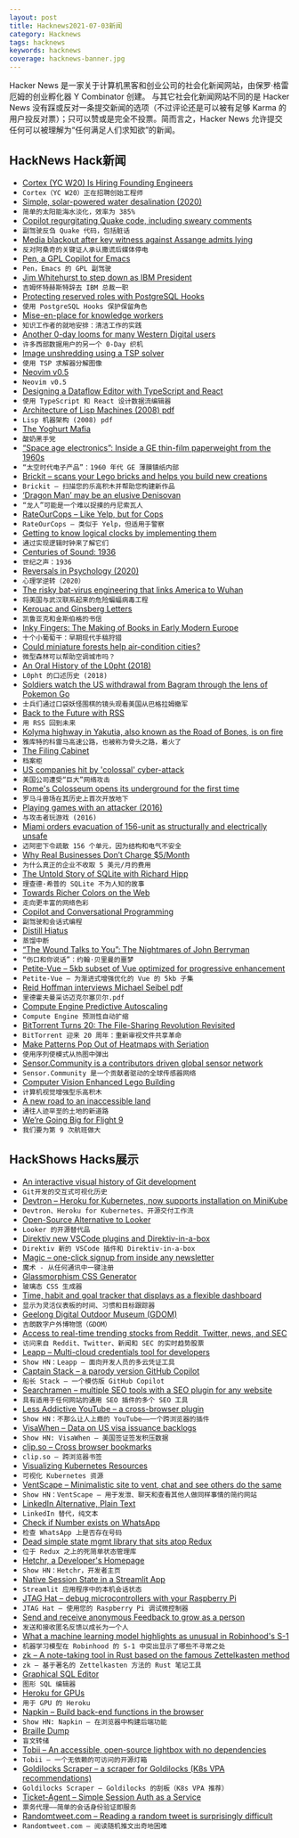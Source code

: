 ```yaml
---
layout: post
title: Hacknews2021-07-03新闻
category: Hacknews
tags: hacknews
keywords: hacknews
coverage: hacknews-banner.jpg
---
```


Hacker News 是一家关于计算机黑客和创业公司的社会化新闻网站，由保罗·格雷厄姆的创业孵化器 Y Combinator 创建。
与其它社会化新闻网站不同的是 Hacker News 没有踩或反对一条提交新闻的选项（不过评论还是可以被有足够 Karma 的用户投反对票）；只可以赞或是完全不投票。简而言之，Hacker News 允许提交任何可以被理解为“任何满足人们求知欲”的新闻。

## HackNews Hack新闻


- [Cortex (YC W20) Is Hiring Founding Engineers](https://www.workatastartup.com/jobs/29595)
- `Cortex（YC W20）正在招聘创始工程师`
- [Simple, solar-powered water desalination (2020)](https://news.mit.edu/2020/passive-solar-powered-water-desalination-0207)
- `简单的太阳能海水淡化，效率为 385%`
- [Copilot regurgitating Quake code, including sweary comments](https://twitter.com/mitsuhiko/status/1410886329924194309)
- `副驾驶反刍 Quake 代码，包括脏话`
- [Media blackout after key witness against Assange admits lying](https://www.medialens.org/2021/a-remarkable-silence-media-blackout-after-key-witness-against-assange-admits-lying/)
- `反对阿桑奇的关键证人承认撒谎后媒体停电`
- [Pen, a GPL Copilot for Emacs](https://github.com/semiosis/pen.el/)
- `Pen，Emacs 的 GPL 副驾驶`
- [Jim Whitehurst to step down as IBM President](https://newsroom.ibm.com/IBM-Leadership-Changes)
- `吉姆怀特赫斯特辞去 IBM 总裁一职`
- [Protecting reserved roles with PostgreSQL Hooks](https://supabase.io/blog/2021/07/01/roles-postgres-hooks)
- `使用 PostgreSQL Hooks 保护保留角色`
- [Mise-en-place for knowledge workers](https://fortelabs.co/blog/mise-en-place-for-knowledge-workers/)
- `知识工作者的就地安排：清洁工作的实践`
- [Another 0-day looms for many Western Digital users](https://krebsonsecurity.com/2021/07/another-0-day-looms-for-many-western-digital-users/)
- `许多西部数据用户的另一个 0-Day 织机`
- [Image unshredding using a TSP solver](https://github.com/robinhouston/image-unshredding)
- `使用 TSP 求解器分解图像`
- [Neovim v0.5](https://github.com/neovim/neovim/releases/tag/v0.5.0)
- `Neovim v0.5`
- [Designing a Dataflow Editor with TypeScript and React](https://research.protocol.ai/blog/2021/designing-a-dataflow-editor-with-typescript-and-react/)
- `使用 TypeScript 和 React 设计数据流编辑器`
- [Architecture of Lisp Machines (2008) pdf](http://www.cs.utah.edu/~mflatt/past-courses/cs6510/public_html/lispm.pdf)
- `Lisp 机器架构 (2008) pdf`
- [The Yoghurt Mafia](https://www.rnz.co.nz/programmes/in-depth-special-projects/story/2018800662/the-yoghurt-mafia)
- `酸奶黑手党`
- [“Space age electronics”: Inside a GE thin-film paperweight from the 1960s](https://www.righto.com/2021/07/space-age-electronics-inside-ge-thin.html)
- `“太空时代电子产品”：1960 年代 GE 薄膜镇纸内部`
- [Brickit – scans your Lego bricks and helps you build new creations](https://twitter.com/AlexanderNL/status/1410253599502962692)
- `Brickit – 扫描您的乐高积木并帮助您构建新作品`
- [‘Dragon Man’ may be an elusive Denisovan](https://science.sciencemag.org/content/373/6550/11)
- `“龙人”可能是一个难以捉摸的丹尼索瓦人`
- [RateOurCops – Like Yelp, but for Cops](https://rateourcops.org/)
- `RateOurCops – 类似于 Yelp，但适用于警察`
- [Getting to know logical clocks by implementing them](https://brunocalza.me/getting-to-know-logical-clocks-by-implementing-them/)
- `通过实现逻辑时钟来了解它们`
- [Centuries of Sound: 1936](https://centuriesofsound.com/2021/06/14/1936/)
- `世纪之声：1936`
- [Reversals in Psychology (2020)](https://www.gleech.org/psych)
- `心理学逆转（2020）`
- [The risky bat-virus engineering that links America to Wuhan](https://www.technologyreview.com/2021/06/29/1027290/gain-of-function-risky-bat-virus-engineering-links-america-to-wuhan/)
- `将美国与武汉联系起来的危险蝙蝠病毒工程`
- [Kerouac and Ginsberg Letters](https://granta.com/kerouac-ginsberg-the-letters/)
- `凯鲁亚克和金斯伯格的书信`
- [Inky Fingers: The Making of Books in Early Modern Europe](https://www.lrb.co.uk/the-paper/v43/n13/erin-maglaque/ten-small-raisins)
- `十个小葡萄干：早期现代手稿狩猎`
- [Could miniature forests help air-condition cities?](https://www.economist.com/science-and-technology/2021/07/01/could-miniature-forests-help-air-condition-cities)
- `微型森林可以帮助空调城市吗？`
- [An Oral History of the L0pht (2018)](https://duo.com/decipher/an-oral-history-of-the-l0pht)
- `L0pht 的口述历史 (2018)`
- [Soldiers watch the US withdrawal from Bagram through the lens of Pokemon Go](https://www.stripes.com/theaters/middle_east/2021-07-02/pokemon-go-bagram-troop-withdrawal-2027917.html)
- `士兵们通过口袋妖怪围棋的镜头观看美国从巴格拉姆撤军`
- [Back to the Future with RSS](https://ncase.me/rss/)
- `用 RSS 回到未来`
- [Kolyma highway in Yakutia, also known as the Road of Bones, is on fire](https://siberiantimes.com/other/others/news/kolyma-highway-in-yakutia-also-known-as-the-road-of-bones-is-on-fire-and-temporarily-shut/)
- `雅库特的科雷马高速公路，也被称为骨头之路，着火了`
- [The Filing Cabinet](https://placesjournal.org/article/the-filing-cabinet-and-20th-century-information-infrastructure/)
- `档案柜`
- [US companies hit by 'colossal' cyber-attack](https://www.bbc.com/news/world-us-canada-57703836)
- `美国公司遭受“巨大”网络攻击`
- [Rome's Colosseum opens its underground for the first time](https://www.cnn.com/travel/article/colosseum-rome-underground-hypogea/index.html)
- `罗马斗兽场在其历史上首次开放地下`
- [Playing games with an attacker (2016)](https://blog.0x3a.com/post/141950176719/playing-games-with-an-attacker-how-i-messed-with)
- `与攻击者玩游戏 (2016)`
- [Miami orders evacuation of 156-unit as structurally and electrically unsafe](https://apnews.com/article/fl-state-wire-florida-evacuations-c2f6b6efe50d3c5a87c4a97363fa8772)
- `迈阿密下令疏散 156 个单元，因为结构和电气不安全`
- [Why Real Businesses Don’t Charge $5/Month](http://justinmares.com/why-real-businesses-dont-charge-5month/)
- `为什么真正的企业不收取 5 美元/月的费用`
- [The Untold Story of SQLite with Richard Hipp](https://corecursive.com/066-sqlite-with-richard-hipp/)
- `理查德·希普的 SQLite 不为人知的故事`
- [Towards Richer Colors on the Web](https://darker.ink/writings/Towards-richer-colors-on-the-Web)
- `走向更丰富的网络色彩`
- [Copilot and Conversational Programming](https://jessmart.in/articles/copilot)
- `副驾驶和会话式编程`
- [Distill Hiatus](https://distill.pub/2021/distill-hiatus/)
- `蒸馏中断`
- [“The Wound Talks to You”: The Nightmares of John Berryman](https://thepointmag.com/criticism/the-wound-talks-to-you/)
- `“伤口和你说话”：约翰·贝里曼的噩梦`
- [Petite-Vue – 5kb subset of Vue optimized for progressive enhancement](https://github.com/vuejs/petite-vue)
- `Petite-Vue – 为渐进式增强优化的 Vue 的 5kb 子集`
- [Reid Hoffman interviews Michael Seibel pdf](https://mastersofscale.com/wp-content/uploads/2021/07/mos-episode-transcript-michael-seibel-.pdf)
- `里德霍夫曼采访迈克尔塞贝尔.pdf`
- [Compute Engine Predictive Autoscaling](https://cloud.google.com/blog/products/compute/introducing-compute-engine-predictive-autoscaling)
- `Compute Engine 预测性自动扩缩`
- [BitTorrent Turns 20: The File-Sharing Revolution Revisited](https://torrentfreak.com/bittorrent-turns-20-the-file-sharing-revolution-revisited-210702/)
- `BitTorrent 迎来 20 周年：重新审视文件共享革命`
- [Make Patterns Pop Out of Heatmaps with Seriation](http://nicolas.kruchten.com/content/2018/02/seriation/)
- `使用序列使模式从热图中弹出`
- [Sensor.Community is a contributors driven global sensor network](https://sensor.community/)
- `Sensor.Community 是一个贡献者驱动的全球传感器网络`
- [Computer Vision Enhanced Lego Building](https://apps.apple.com/app/brickit-rebuild-your-lego/id1477221636)
- `计算机视觉增强型乐高积木`
- [A new road to an inaccessible land](https://www.bbc.com/travel/article/20210701-a-new-road-to-an-inaccessible-land)
- `通往人迹罕至的土地的新道路`
- [We’re Going Big for Flight 9](https://mars.nasa.gov/technology/helicopter/status/313/were-going-big-for-flight-9/)
- `我们要为第 9 次航班做大`


## HackShows Hacks展示

- [ An interactive visual history of Git development](https://git-history.jpalmer.dev/)
- `Git开发的交互式可视化历史`
- [ Devtron – Heroku for Kubernetes, now supports installation on MiniKube](https://github.com/devtron-labs/devtron)
- `Devtron、Heroku for Kubernetes、开源交付工作流`
- [ Open-Source Alternative to Looker](https://github.com/mlcraft-io/mlcraft)
- `Looker 的开源替代品`
- [ Direktiv new VSCode plugins and Direktiv-in-a-box](https://blog.direktiv.io/direktiv-new-dev-environment-vscode-plugin-ab047b7a8266)
- `Direktiv 新的 VSCode 插件和 Direktiv-in-a-box`
- [ Magic – one-click signup from inside any newsletter](https://sparkloop.app/magic)
- `魔术 - 从任何通讯中一键注册`
- [ Glassmorphism CSS Generator](https://ui.glass/generator/)
- `玻璃态 CSS 生成器`
- [ Time, habit and goal tracker that displays as a flexible dashboard](https://getkairo.com/tracker)
- `显示为灵活仪表板的时间、习惯和目标跟踪器`
- [ Geelong Digital Outdoor Museum (GDOM)](https://gdom.mindlab.cloud)
- `吉朗数字户外博物馆（GDOM）`
- [ Access to real-time trending stocks from Reddit, Twitter, news, and SEC](https://quantale.io)
- `访问来自 Reddit、Twitter、新闻和 SEC 的实时趋势股票`
- [ Leapp – Multi-cloud credentials tool for developers](https://www.leapp.cloud/)
- `Show HN：Leapp – 面向开发人员的多云凭证工具`
- [ Captain Stack – a parody version GitHub Copilot](https://github.com/hieunc229/copilot-clone)
- `船长 Stack – 一个模仿版 GitHub Copilot`
- [ Searchramen – multiple SEO tools with a SEO plugin for any website](https://www.searchramen.com)
- `具有适用于任何网站的通用 SEO 插件的多个 SEO 工具`
- [ Less Addictive YouTube – a cross-browser plugin](https://github.com/JesseDrain/Less-Addictive-YouTube)
- `Show HN：不那么让人上瘾的 YouTube——一个跨浏览器的插件`
- [ VisaWhen – Data on US visa issuance backlogs](item?id=27698322)
- `Show HN: VisaWhen – 美国签证签发积压数据`
- [ clip.so – Cross browser bookmarks](https://clip.so)
- `clip.so – 跨浏览器书签`
- [ Visualizing Kubernetes Resources](https://laurinevala.medium.com/visualizing-kubernetes-resources-ee9d8c16d264)
- `可视化 Kubernetes 资源`
- [ VentScape – Minimalistic site to vent, chat and see others do the same](https://www.ventscape.life/chat)
- `Show HN：VentScape – 用于发泄、聊天和查看其他人做同样事情的简约网站`
- [ LinkedIn Alternative, Plain Text](https://www.plumebio.com)
- `LinkedIn 替代，纯文本`
- [ Check if Number exists on WhatsApp](https://github.com/AbhishekBiswal/whatsapp-verify)
- `检查 WhatsApp 上是否存在号码`
- [ Dead simple state mgmt library that sits atop Redux](https://gitlab.com/tlonny/boko)
- `位于 Redux 之上的死简单状态管理库`
- [ Hetchr, a Developer's Homepage](https://www.hetchr.com/)
- `Show HN：Hetchr，开发者主页`
- [ Native Session State in a Streamlit App](https://share.streamlit.io/streamlit/release-demos/0.84/0.84/streamlit_app.py?page=headliner)
- `Streamlit 应用程序中的本机会话状态`
- [ JTAG Hat – debug microcontrollers with your Raspberry Pi](https://github.com/blinkinlabs/jtag_hat)
- `JTAG Hat – 使用您的 Raspberry Pi 调试微控制器`
- [ Send and receive anonymous Feedback to grow as a person](https://feedbackforgrowth.com)
- `发送和接收匿名反馈以成长为一个人`
- [ What a machine learning model highlights as unusual in Robinhood's S-1](https://marketvirgil.com/HOOD/filing)
- `机器学习模型在 Robinhood 的 S-1 中突出显示了哪些不寻常之处`
- [ zk – A note-taking tool in Rust based on the famous Zettelkasten method](https://github.com/terror/zk)
- `zk – 基于著名的 Zettelkasten 方法的 Rust 笔记工具`
- [ Graphical SQL Editor](https://www.youtube.com/watch?v=yxjE8GgXtfo)
- `图形 SQL 编辑器`
- [ Heroku for GPUs](https://calcify.io)
- `用于 GPU 的 Heroku`
- [ Napkin – Build back-end functions in the browser](https://www.napkin.io/)
- `Show HN: Napkin – 在浏览器中构建后端功能`
- [ Braille Dump](https://justine.lol/braille/)
- `盲文转储`
- [ Tobii – An accessible, open-source lightbox with no dependencies](https://github.com/midzer/tobii)
- `Tobii – 一个无依赖的可访问的开源灯箱`
- [ Goldilocks Scraper – a scraper for Goldilocks (K8s VPA recommendations)](item?id=27717134)
- `Goldilocks Scraper – Goldilocks 的刮板（K8s VPA 推荐）`
- [ Ticket-Agent – Simple Session Auth as a Service](https://hackmd.io/@kmmfg_W2T3GIIOzc0aKNrQ/rkOqnvshO)
- `票务代理——简单的会话身份验证即服务`
- [ Randomtweet.com – Reading a random tweet is surprisingly difficult](https://randomtweet.com/)
- `Randomtweet.com – 阅读随机推文出奇地困难`

